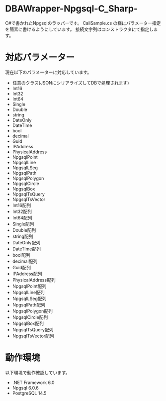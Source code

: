 # DBAWrapper-Npgsql-C_Sharp-
C#で書かれたNpgsqlのラッパーです。
CallSample.cs の様にパラメーター指定を簡素に書けるようにしています。
接続文字列はコンストラクタにて指定します。

# 対応パラメーター
現在以下のパラメーターに対応しています。
- 任意のクラス(JSONにシリアライズしてDBで処理されます)
- Int16
- Int32
- Int64
- Single
- Double
- string
- DateOnly
- DateTime
- bool
- decimal
- Guid
- IPAddress
- PhysicalAddress
- NpgsqlPoint
- NpgsqlLine
- NpgsqlLSeg
- NpgsqlPath
- NpgsqlPolygon
- NpgsqlCircle
- NpgsqlBox
- NpgsqlTsQuery
- NpgsqlTsVector
- Int16配列
- Int32配列
- Int64配列
- Single配列
- Double配列
- string配列
- DateOnly配列
- DateTime配列
- bool配列
- decimal配列
- Guid配列
- IPAddress配列
- PhysicalAddress配列
- NpgsqlPoint配列
- NpgsqlLine配列
- NpgsqlLSeg配列
- NpgsqlPath配列
- NpgsqlPolygon配列
- NpgsqlCircle配列
- NpgsqlBox配列
- NpgsqlTsQuery配列
- NpgsqlTsVector配列

# 動作環境
以下環境で動作確認しています。
- .NET Framework 6.0
- Npgsql 6.0.6
- PostgreSQL 14.5
